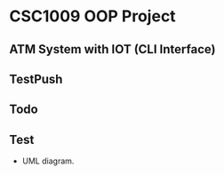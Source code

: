 # CSC1009 OOP Project
## ATM System with IOT (CLI Interface)
## TestPush
## Todo
## Test
- UML diagram.
